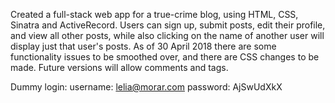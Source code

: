Created a full-stack web app for a true-crime blog, using HTML, CSS, Sinatra and ActiveRecord. Users can sign up, submit posts, edit their profile, and view all other posts, while also clicking on the name of another user will display just that user's posts. As of 30 April 2018 there are some functionality issues to be smoothed over, and there are CSS changes to be made. Future versions will allow comments and tags.

Dummy login:
username: lelia@morar.com
password: AjSwUdXkX
